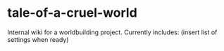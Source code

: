 # tale-of-a-cruel-world

Internal wiki for a worldbuilding project. Currently includes: (insert list of settings when ready)
